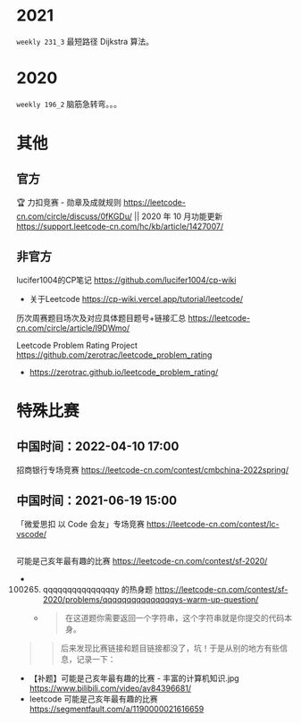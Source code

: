 
# 2021

`weekly 231_3` 最短路径 Dijkstra 算法。

# 2020

`weekly 196_2` 脑筋急转弯。。。

# 其他

## 官方

🏆 力扣竞赛 - 勋章及成就规则 https://leetcode-cn.com/circle/discuss/0fKGDu/ || 2020 年 10 月功能更新 https://support.leetcode-cn.com/hc/kb/article/1427007/

## 非官方

lucifer1004的CP笔记 https://github.com/lucifer1004/cp-wiki
- 关于Leetcode https://cp-wiki.vercel.app/tutorial/leetcode/

历次周赛题目场次及对应具体题目题号+链接汇总 https://leetcode-cn.com/circle/article/I9DWmo/

Leetcode Problem Rating Project https://github.com/zerotrac/leetcode_problem_rating
- https://zerotrac.github.io/leetcode_problem_rating/

# 特殊比赛

## 中国时间：2022-04-10 17:00

招商银行专场竞赛 https://leetcode-cn.com/contest/cmbchina-2022spring/

## 中国时间：2021-06-19 15:00

「微爱思扣 以 Code 会友」专场竞赛 https://leetcode-cn.com/contest/lc-vscode/

##

可能是己亥年最有趣的比赛 https://leetcode-cn.com/contest/sf-2020/
- 100265. qqqqqqqqqqqqqqqy 的热身题 https://leetcode-cn.com/contest/sf-2020/problems/qqqqqqqqqqqqqqqys-warm-up-question/
  * > 在这道题你需要返回一个字符串，这个字符串就是你提交的代码本身。

>> 后来发现比赛链接和题目链接都没了，坑！于是从别的地方有些信息，记录一下：

- 【补题】可能是己亥年最有趣的比赛 - 丰富的计算机知识.jpg https://www.bilibili.com/video/av84396681/
- leetcode 可能是己亥年最有趣的比赛 https://segmentfault.com/a/1190000021616659
